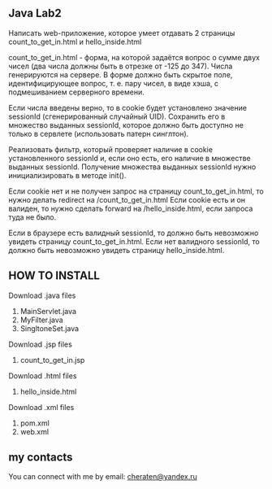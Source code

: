 Java Lab2
------------
Написать web-приложение, которое умеет отдавать 2 страницы count_to_get_in.html и hello_inside.html

count_to_get_in.html - форма, на которой задаётся вопрос о сумме двух чисел (два числа должны быть в отрезке от -125 до 347). Числа генерируются на сервере. В форме должно быть скрытое поле, идентифицирующее вопрос, т. е. пару чисел, в виде хэша, с подмешиванием серверного времени.

Если числа введены верно, то в cookie будет установлено значение sessionId (сгенерированный случайный UID). Сохранить его в множество выданных sessionId, которое должно быть доступно не только в сервлете (использовать патерн синглтон).

Реализовать фильтр, который проверяет наличие в cookie установленного sessionId и, если оно есть, его наличие в множестве выданных sessionId. Получение множества выданных sessionId нужно инициализировать в методе init().

Если cookie нет и не получен запрос на страницу count_to_get_in.html, то нужно делать redirect на /count_to_get_in.html Если cookie есть и он валиден, то нужно сделать forward на /hello_inside.html, если запроса туда не было.

Если в браузере есть валидный sessionId, то должно быть невозможно увидеть страницу count_to_get_in.html. 
Если нет валидного sessionId, то должно быть невозможно увидеть страницу hello_inside.html.

HOW TO INSTALL
------------
Download .java files
1. MainServlet.java
2. MyFilter.java
3. SingltoneSet.java

Download .jsp files
1. count_to_get_in.jsp

Download .html files
1. hello_inside.html

Download .xml files
1. pom.xml
2. web.xml

my contacts
------------
You can connect with me by email: 
cheraten@yandex.ru

